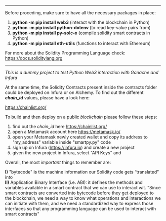 ***
Before proceding, make sure to have all the necessary packages in place:

1. **python -m pip install web3** (interact with the blockchain in Python)
2. **python -m pip install python-dotenv** (to read key-value pairs from)
3. **python -m pip install py-solc-x** (compile solidity smart contracts in Python)
4. **python -m pip install eth-utils** (functions to interact with Ethereum)

For more about the Solidity Programming Language check: https://docs.soliditylang.org
***

*This is a dummy project to test Python Web3 interaction with Ganache and Infura*

At the same time, the Solidity Contracts present inside the contracts folder could be deployed on Infura or on Alchemy.
To find out the different ***chain_id*** values, please have a look here:

https://chainlist.org/

To build and then deploy on a public *blockchain* please follow these steps:

1. find out the *chain_id* here https://chainlist.org/
2. open a Metamask account here https://metamask.io/
3. open your Metamask newly created wallet and copy its address to "my_address" variable inside "smartpy.py" code
4. sign up on Infura (https://infura.io) and create a new project
5. given the new project in Infura, select "API Keys" and 

Overall, the most *important* things to remember are:

**I)** "bytecode" is the machine information  our Solidity code gets “translated” into <br>
**II)** Application Binary Interface (i.e. ABI): it defines the methods and variables available in a smart contract that we can use to interact wit. "Since smart contracts are converted into bytecode before they get deployed to the blockchain, we need a way to know what operations and interactions we can initiate with them, and we need a standardized way to express those interfaces so that any programming language can be used to interact with smart contracts"
